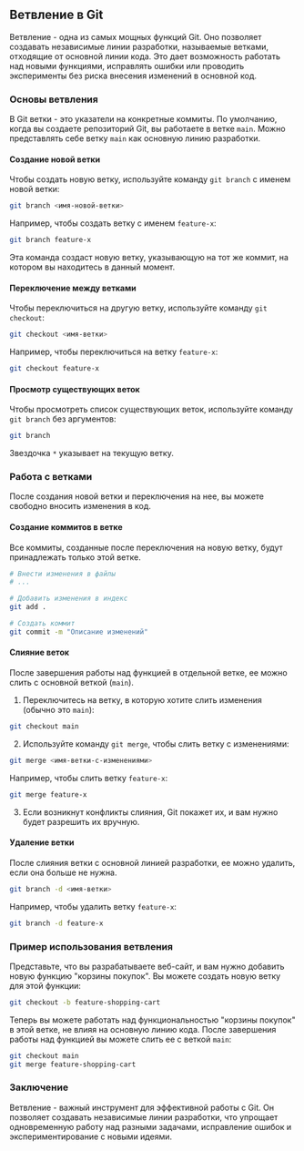## Ветвление в Git

Ветвление - одна из самых мощных функций Git. Оно позволяет создавать независимые линии разработки, называемые ветками, отходящие от основной линии кода. Это дает возможность работать над новыми функциями, исправлять ошибки или проводить эксперименты без риска внесения изменений в основной код. 

### Основы ветвления

В Git ветки - это указатели на конкретные коммиты. По умолчанию, когда вы создаете репозиторий Git, вы работаете в ветке `main`. Можно представлять себе ветку `main` как основную линию разработки.

#### Создание новой ветки

Чтобы создать новую ветку, используйте команду `git branch` с именем новой ветки:

```bash
git branch <имя-новой-ветки>
```

Например, чтобы создать ветку с именем `feature-x`:

```bash
git branch feature-x
```

Эта команда создаст новую ветку, указывающую на тот же коммит, на котором вы находитесь в данный момент.

#### Переключение между ветками

Чтобы переключиться на другую ветку, используйте команду `git checkout`:

```bash
git checkout <имя-ветки>
```

Например, чтобы переключиться на ветку `feature-x`:

```bash
git checkout feature-x
```

#### Просмотр существующих веток

Чтобы просмотреть список существующих веток, используйте команду `git branch` без аргументов:

```bash
git branch
```

Звездочка `*` указывает на текущую ветку.

### Работа с ветками

После создания новой ветки и переключения на нее, вы можете свободно вносить изменения в код. 

#### Создание коммитов в ветке

Все коммиты, созданные после переключения на новую ветку, будут принадлежать только этой ветке. 

```bash
# Внести изменения в файлы
# ...

# Добавить изменения в индекс
git add .

# Создать коммит
git commit -m "Описание изменений"
```

#### Слияние веток

После завершения работы над функцией в отдельной ветке, ее можно слить с основной веткой (`main`).

1.  Переключитесь на ветку, в которую хотите слить изменения (обычно это `main`):

```bash
git checkout main
```

2.  Используйте команду `git merge`, чтобы слить ветку с изменениями:

```bash
git merge <имя-ветки-с-изменениями>
```

Например, чтобы слить ветку `feature-x`:

```bash
git merge feature-x
```

3.  Если возникнут конфликты слияния, Git покажет их, и вам нужно будет разрешить их вручную.

#### Удаление ветки

После слияния ветки с основной линией разработки, ее можно удалить, если она больше не нужна.

```bash
git branch -d <имя-ветки>
```

Например, чтобы удалить ветку `feature-x`:

```bash
git branch -d feature-x
```

### Пример использования ветвления

Представьте, что вы разрабатываете веб-сайт, и вам нужно добавить новую функцию "корзины покупок". Вы можете создать новую ветку для этой функции:

```bash
git checkout -b feature-shopping-cart
```

Теперь вы можете работать над функциональностью "корзины покупок" в этой ветке, не влияя на основную линию кода. После завершения работы над функцией вы можете слить ее с веткой `main`:

```bash
git checkout main
git merge feature-shopping-cart
```

### Заключение

Ветвление - важный инструмент для эффективной работы с Git. Он позволяет создавать независимые линии разработки, что упрощает одновременную работу над разными задачами, исправление ошибок и экспериментирование с новыми идеями. 
